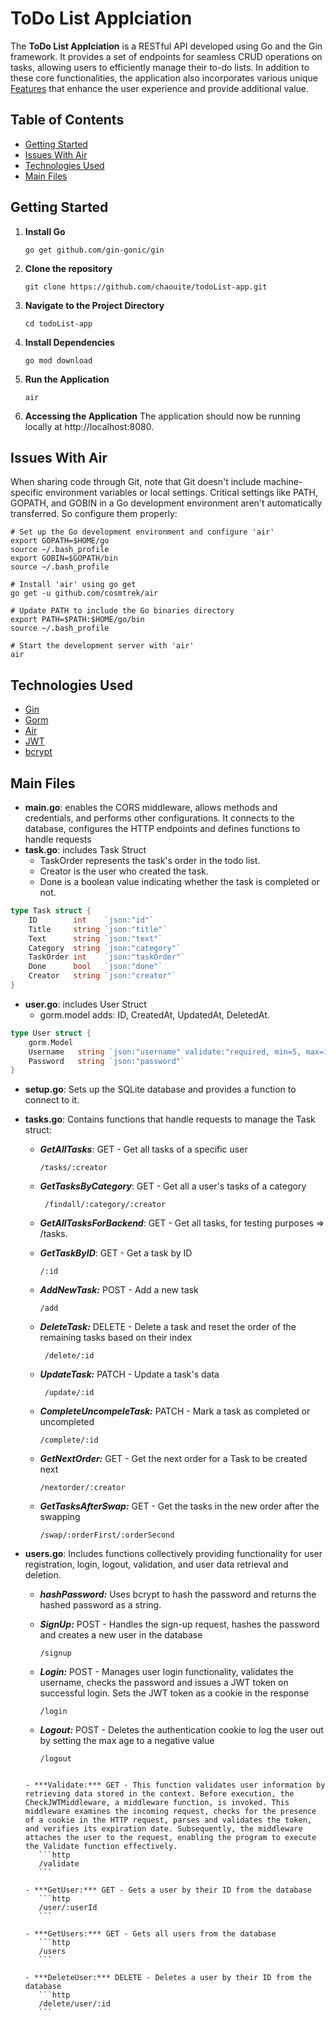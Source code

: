 # ToDo List Applciation

The **ToDo List Applciation** is a RESTful API developed using Go and the Gin framework. It provides a set of endpoints for seamless CRUD operations on tasks, allowing users to efficiently manage their to-do lists. In addition to these core functionalities, the application also incorporates various unique [Features](#features) that enhance the user experience and provide additional value. 

## Table of Contents

- [Getting Started](#getting-started)
- [Issues With Air](#issues-with-air)
- [Technologies Used](#technologies-used)
- [Main Files](#main-files)

## Getting Started

1. **Install Go**

   ```shell
   go get github.com/gin-gonic/gin

2. **Clone the repository**

   ```shell
   git clone https://github.com/chaouite/todoList-app.git
   
3. **Navigate to the Project Directory**
   ```shell
   cd todoList-app

4. **Install Dependencies**

    ```shell
    go mod download
5. **Run the Application**
    ```shell
    air

6. **Accessing the Application**
The application should now be running locally at http://localhost:8080.   

## Issues With Air
When sharing code through Git, note that Git doesn't include machine-specific environment variables or local settings. Critical settings like PATH, GOPATH, and GOBIN in a Go development environment aren't automatically transferred. So configure them properly:

```shell
# Set up the Go development environment and configure 'air'
export GOPATH=$HOME/go
source ~/.bash_profile
export GOBIN=$GOPATH/bin
source ~/.bash_profile
```
```shell
# Install 'air' using go get
go get -u github.com/cosmtrek/air
```
```shell
# Update PATH to include the Go binaries directory
export PATH=$PATH:$HOME/go/bin
source ~/.bash_profile
```
```shell
# Start the development server with 'air'
air
```

## Technologies Used

- [Gin](https://github.com/gin-gonic/gin)
- [Gorm](https://gorm.io/)
- [Air](https://github.com/cosmtrek/air)
- [JWT](github.com/golang-jwt/jwt)
- [bcrypt](https://pkg.go.dev/golang.org/x/crypto/bcrypt)


## Main Files

- **main.go**: enables the CORS middleware, allows methods and credentials, and performs other configurations. It connects to the database, configures the HTTP endpoints and defines functions to handle requests 
- **task.go**: includes Task Struct
  - TaskOrder represents the task's order in the todo list.
  - Creator is the user who created the task.
  - Done is a boolean value indicating whether the task is completed or not.
```go
type Task struct {
    ID        int    `json:"id"`
    Title     string `json:"title"`
    Text      string `json:"text"`
    Category  string `json:"category"`
    TaskOrder int    `json:"taskOrder"`
    Done      bool   `json:"done"`
    Creator   string `json:"creator"`
}
```

- **user.go**: includes User Struct
  - gorm.model adds: ID, CreatedAt, UpdatedAt, DeletedAt.
```go
type User struct {
    gorm.Model       
    Username   string `json:"username" validate:"required, min=5, max=10" gorm:"unique"`
    Password   string `json:"password"`
}
```
- **setup.go**: Sets up the SQLite database and provides a function to connect to it.

- **tasks.go**: Contains functions that handle requests to manage the Task struct:
   - ***GetAllTasks***: GET - Get all tasks of a specific user 
      ```http
      /tasks/:creator
      ```

   - ***GetTasksByCategory***:</u> GET - Get all a user's tasks of a category
     ```http
      /findall/:category/:creator
     ```

   - ***GetAllTasksForBackend***:</u> GET - Get all tasks, for testing purposes => /tasks.
   - ***GetTaskByID***: GET - Get a task by ID
     ```http
     /:id
     ```

   - ***AddNewTask:*** POST - Add a new task 
      ```http
      /add
      ```

   - ***DeleteTask:*** DELETE - Delete a task and reset the order of the remaining tasks based on their index
     ```http
      /delete/:id
     ```

   - ***UpdateTask:*** PATCH - Update a task's data
     ```http
      /update/:id
     ```

   - ***CompleteUncompeleTask:*** PATCH - Mark a task as completed or uncompleted
      ```http
      /complete/:id
      ```

   - ***GetNextOrder:*** GET - Get the next order for a Task to be created next
      ```http
      /nextorder/:creator
      ```

   - ***GetTasksAfterSwap:*** GET - Get the tasks in the new order after the swapping
      ```http
      /swap/:orderFirst/:orderSecond
      ```

- **users.go**: Includes functions collectively providing functionality for user registration, login, logout, validation, and user data retrieval and deletion.
   - ***hashPassword:*** Uses bcrypt to hash the password and returns the hashed password as a string.

   - ***SignUp:*** POST - Handles the sign-up request, hashes the password and creates a new user in the database
      ```http
      /signup
      ```

   - ***Login:*** POST - Manages user login functionality, validates the username, checks the password and issues a JWT token on successful login. Sets the JWT token as a cookie in the response
      ```http
      /login
      ```

   - ***Logout:*** POST - Deletes the authentication cookie to log the user out by setting the max age to a negative value
      ```http
      /logout
   ```

   - ***Validate:*** GET - This function validates user information by retrieving data stored in the context. Before execution, the CheckJWTMiddleware, a middleware function, is invoked. This middleware examines the incoming request, checks for the presence of a cookie in the HTTP request, parses and validates the token, and verifies its expiration date. Subsequently, the middleware attaches the user to the request, enabling the program to execute the Validate function effectively.
      ```http
      /validate
      ```

   - ***GetUser:*** GET - Gets a user by their ID from the database
      ```http
      /user/:userId
      ```

   - ***GetUsers:*** GET - Gets all users from the database
      ```http
      /users
      ```

   - ***DeleteUser:*** DELETE - Deletes a user by their ID from the database
      ```http
      /delete/user/:id
      ```


